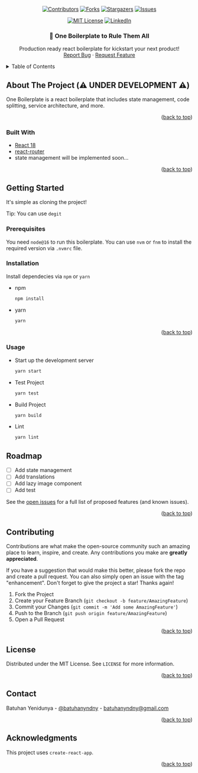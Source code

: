 <div id="top"></div>

<div align="center">

[![Contributors][contributors-shield]][contributors-url] [![Forks][forks-shield]][forks-url] [![Stargazers][stars-shield]][stars-url] [![Issues][issues-shield]][issues-url]

</div>
<div align="center">

[![MIT License][license-shield]][license-url] [![LinkedIn][linkedin-shield]][linkedin-url]

</div>

<div align="center">
  <h3 align="center">💍 One Boilerplate to Rule Them All</h3>

  <p align="center">
    Production ready react boilerplate for kickstart your next product!
    <br />
    <a href="https://github.com/batuhanyndny/one-boilerplate/issues">Report Bug</a>
    ·
    <a href="https://github.com/batuhanyndny/one-boilerplate/issues">Request Feature</a>
  </p>
</div>

<!-- TABLE OF CONTENTS -->
<details>
  <summary>Table of Contents</summary>
  <ol>
    <li>
      <a href="#about-the-project">About The Project</a>
      <ul>
        <li><a href="#built-with">Built With</a></li>
      </ul>
    </li>
    <li>
      <a href="#getting-started">Getting Started</a>
      <ul>
        <li><a href="#prerequisites">Prerequisites</a></li>
        <li><a href="#installation">Installation</a></li>
      </ul>
    </li>
    <li><a href="#usage">Usage</a></li>
    <li><a href="#roadmap">Roadmap</a></li>
    <li><a href="#contributing">Contributing</a></li>
    <li><a href="#license">License</a></li>
    <li><a href="#contact">Contact</a></li>
    <li><a href="#acknowledgments">Acknowledgments</a></li>
  </ol>
</details>

<!-- ABOUT THE PROJECT -->

## About The Project (⚠️ UNDER DEVELOPMENT ⚠️)

One Boilerplate is a react boilerplate that includes state management, code splitting, service architecture, and more.

<p align="right">(<a href="#top">back to top</a>)</p>

### Built With

- [React 18](https://reactjs.org/)
- [react-router](https://reactrouter.com/)
- state management will be implemented soon...

<p align="right">(<a href="#top">back to top</a>)</p>

<!-- GETTING STARTED -->

## Getting Started

It's simple as cloning the project!

Tip: You can use `degit`

### Prerequisites

You need `node@16` to run this boilerplate. You can use `nvm` or `fnm` to install the required version via `.nvmrc` file.

### Installation

Install dependecies via `npm` or `yarn`

- npm
  ```sh
  npm install
  ```
- yarn
  ```sh
  yarn
  ```

<p align="right">(<a href="#top">back to top</a>)</p>

### Usage

- Start up the development server

  ```sh
  yarn start
  ```

- Test Project
  ```sh
  yarn test
  ```

- Build Project
  ```sh
  yarn build
  ```

- Lint
	```sh 
	yarn lint 
	```
<!-- ROADMAP -->

## Roadmap

- [ ] Add state management
- [ ] Add translations
- [ ] Add lazy image component
- [ ] Add test

See the [open issues](https://github.com/batuhanyndny/one-boilerplate/issues) for a full list of proposed features (and known issues).

<p align="right">(<a href="#top">back to top</a>)</p>

<!-- CONTRIBUTING -->

## Contributing

Contributions are what make the open-source community such an amazing place to learn, inspire, and create. Any contributions you make are **greatly appreciated**.

If you have a suggestion that would make this better, please fork the repo and create a pull request. You can also simply open an issue with the tag "enhancement".
Don't forget to give the project a star! Thanks again!

1. Fork the Project
2. Create your Feature Branch (`git checkout -b feature/AmazingFeature`)
3. Commit your Changes (`git commit -m 'Add some AmazingFeature'`)
4. Push to the Branch (`git push origin feature/AmazingFeature`)
5. Open a Pull Request

<p align="right">(<a href="#top">back to top</a>)</p>

<!-- LICENSE -->

## License

Distributed under the MIT License. See `LICENSE` for more information.

<p align="right">(<a href="#top">back to top</a>)</p>

<!-- CONTACT -->

## Contact

Batuhan Yenidunya - [@batuhanyndny](https://twitter.com/batuhanyndny) - batuhanyndny@gmail.com

<p align="right">(<a href="#top">back to top</a>)</p>

<!-- ACKNOWLEDGMENTS -->

## Acknowledgments

This project uses `create-react-app`.

<p align="right">(<a href="#top">back to top</a>)</p>

<!-- MARKDOWN LINKS & IMAGES -->
<!-- https://www.markdownguide.org/basic-syntax/#reference-style-links -->

[contributors-shield]: https://img.shields.io/github/contributors/batuhanyndny/one-boilerplate.svg?style=for-the-badge
[contributors-url]: https://github.com/batuhanyndny/one-boilerplate/graphs/contributors
[forks-shield]: https://img.shields.io/github/forks/batuhanyndny/one-boilerplate.svg?style=for-the-badge
[forks-url]: https://github.com/batuhanyndny/one-boilerplate/network/members
[stars-shield]: https://img.shields.io/github/stars/batuhanyndny/one-boilerplate.svg?style=for-the-badge
[stars-url]: https://github.com/batuhanyndny/one-boilerplate/stargazers
[issues-shield]: https://img.shields.io/github/issues/batuhanyndny/one-boilerplate.svg?style=for-the-badge
[issues-url]: https://github.com/batuhanyndny/one-boilerplate/issues
[license-shield]: https://img.shields.io/github/license/batuhanyndny/one-boilerplate?style=for-the-badge
[license-url]: https://github.com/batuhanyndny/one-boilerplate/blob/master/LICENSE
[linkedin-shield]: https://img.shields.io/badge/-LinkedIn-black.svg?style=for-the-badge&logo=linkedin&colorB=555
[linkedin-url]: https://linkedin.com/in/batuhanyndny
[product-screenshot]: images/screenshot.png
